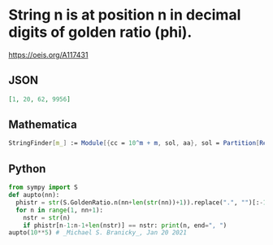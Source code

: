 # String n is at position n in decimal digits of golden ratio \(phi\)\.
https://oeis.org/A117431
## JSON
```JSON
[1, 20, 62, 9956]
```
## Mathematica
```Mathematica
StringFinder[m_] := Module[{cc = 10^m + m, sol, aa}, sol = Partition[RealDigits[(1+Sqrt[5])/2, 10, cc] // First, m, 1]; Do[aa = FromDigits[sol[[i]]]; If[aa==i, Print[{i, aa}]], {i,Length[sol]}];] (* Example: StringFinder[2] produces all 2-digit members of the sequence. *)
```
## Python
```Python
from sympy import S
def aupto(nn):
  phistr = str(S.GoldenRatio.n(nn+len(str(nn))+1)).replace(".", "")[:-1]
  for n in range(1, nn+1):
    nstr = str(n)
    if phistr[n-1:n-1+len(nstr)] == nstr: print(n, end=", ")
aupto(10**5) # _Michael S. Branicky_, Jan 20 2021
```

